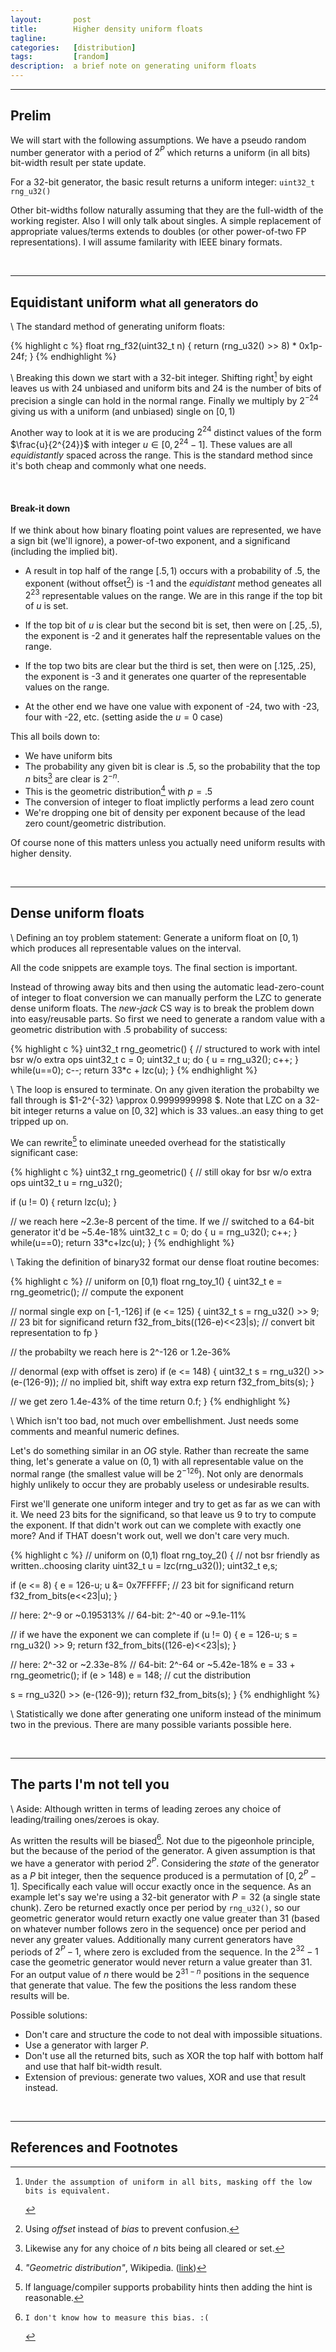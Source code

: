 ```yaml
---
layout:       post
title:        Higher density uniform floats
tagline:      
categories:   [distribution]
tags:         [random]
description:  a brief note on generating uniform floats
---
```


------


Prelim
------

We will start with the following assumptions.  We have a pseudo random number generator with a period of $2^P$ which returns a uniform (in all bits) bit-width result per state update.

For a 32-bit generator, the basic result returns a uniform integer: `uint32_t rng_u32()`

Other bit-widths follow naturally assuming that they are the full-width of the working register. Also I will only talk about singles.  A simple replacement of appropriate values/terms extends to doubles (or other power-of-two FP representations).  I will assume familarity with IEEE binary formats.

<br>


------

Equidistant uniform <small>what all generators do</small>
------

\\
The standard method of generating uniform floats:

{% highlight c %}
float rng_f32(uint32_t n) { return (rng_u32() >> 8) * 0x1p-24f; }
{% endhighlight %}

\\
Breaking this down we start with a 32-bit integer.  Shifting right[^mask] by eight leaves us with 24 unbiased and uniform bits and 24 is the number of bits of precision a single can hold in the normal range. Finally we multiply by $2^{-24}$ giving us with a uniform (and unbiased) single on $\left[0,1\right)$

Another way to look at it is we are producing $2^{24}$ distinct values of the form $\frac{u}{2^{24}}$ with integer $u \in \left[0, 2^{24}-1\right]$.  These values are all *equidistantly* spaced across the range.  This is the standard method since it's both cheap and commonly what one needs.

<br>

#### Break-it down

If we think about how binary floating point values are represented, we have a sign bit (we'll ignore), a power-of-two exponent, and a significand (including the implied bit).

* A result in top half of the range $\left[.5, 1\right)$ occurs with a probability of .5, the exponent (without offset[^offset]) is -1 and the *equidistant* method geneates all $2^{23}$ representable values on the range.  We are in this range if the top bit of $u$ is set.

* If the top bit of $u$ is clear but the second bit is set, then were on $\left[.25, .5\right)$, the exponent is -2 and it generates half the representable values on the range.

* If the top two bits are clear but the third is set, then were on $\left[.125, .25\right)$, the exponent is -3 and it generates one quarter of the representable values on the range.

* At the other end we have one value with exponent of -24, two with -23, four with -22, etc. (setting aside the $u=0$ case)

This all boils down to:

* We have uniform bits
* The probability any given bit is clear is .5, so the probability that the top $n$ bits[^anybits] are clear is $2^{-n}$.
* This is the geometric distribution[^gdist] with $p=.5$
* The conversion of integer to float implictly performs a lead zero count
* We're dropping one bit of density per exponent because of the lead zero count/geometric distribution.

Of course none of this matters unless you actually need uniform results with higher density.

<br>

------

Dense uniform floats
------

\\
Defining an toy problem statement: Generate a uniform float on $\left[0,1\right)$ which produces all representable values on the interval. 

<div class="alert alert-danger" role="alert" markdown="1">
All the code snippets are example toys. The final section is important.
</div>

Instead of throwing away bits and then using the automatic lead-zero-count of integer to float conversion we can manually perform the LZC to generate dense uniform floats.  The *new-jack* CS way is to break the problem down into easy/reusable parts.  So first we need to generate a random value with a geometric distribution with .5 probability of success:

{% highlight c %}
uint32_t rng_geometric()
{
  // structured to work with intel bsr w/o extra ops
  uint32_t c = 0;
  uint32_t u;
  do { u = rng_u32(); c++; } while(u==0);
  c--;
  return 33*c + lzc(u);
}
{% endhighlight %}

\\
The loop is ensured to terminate. On any given iteration the probabilty we fall through is $1-2^{-32} \approx 0.9999999998 $. Note that LZC on a 32-bit integer returns a value on $[0,32]$ which is 33 values..an easy thing to get tripped up on.

We can rewrite[^bprob] to eliminate uneeded overhead for the statistically significant case:

{% highlight c %}
uint32_t rng_geometric()
{
  // still okay for bsr w/o extra ops
  uint32_t u = rng_u32();
  
  if (u != 0) { return lzc(u); }

  // we reach here ~2.3e-8 percent of the time. If we
  // switched to a 64-bit generator it'd be ~5.4e-18%
  uint32_t c = 0;
  do { u = rng_u32(); c++; } while(u==0);
  return 33*c+lzc(u);
}
{% endhighlight %}

\\
Taking the definition of binary32 format our dense float routine becomes:

{% highlight c %}
// uniform on [0,1)
float rng_toy_1()
{
  uint32_t e = rng_geometric();            // compute the exponent

  // normal single exp on [-1,-126]
  if (e <= 125) {
    uint32_t s = rng_u32() >> 9;           // 23 bit for significand
    return f32_from_bits((126-e)<<23|s);   // convert bit representation to fp
  }
 
  // the probabilty we reach here is 2^-126 or 1.2e-36%

  // denormal (exp with offset is zero)
  if (e <= 148) {
    uint32_t s = rng_u32() >> (e-(126-9)); // no implied bit, shift way extra exp
    return f32_from_bits(s);
  }

  // we get zero 1.4e-43% of the time
  return 0.f;
}
{% endhighlight %}

\\
Which isn't too bad, not much over embellishment. Just needs some comments and meanful numeric defines. 

Let's do something similar in an *OG* style.  Rather than recreate the same thing, let's generate a value on $\left(0,1\right)$ with all representable value on the normal range (the smallest value will be $2^{-126}$).  Not only are denormals highly unlikely to occur they are probably useless or undesirable results.

First we'll generate one uniform integer and try to get as far as we can with it. We need 23 bits for the significand, so that leave us 9 to try to compute the exponent. If that didn't work out can we complete with exactly one more?  And if THAT doesn't work out, well we don't care very much.

{% highlight c %}
// uniform on (0,1)
float rng_toy_2()
{
  // not bsr friendly as written..choosing clarity
  uint32_t u = lzc(rng_u32());
  uint32_t e,s;
  
  if (e <= 8) {
    e  = 126-u;
    u &= 0x7FFFFF;  // 23 bit for significand
    return f32_from_bits(e<<23|u);
  }

  // here:   2^-9  or ~0.195313%
  // 64-bit: 2^-40 or ~9.1e-11% 

  // if we have the exponent we can complete
  if (u != 0) {
    e = 126-u;
    s = rng_u32() >> 9;
    return f32_from_bits((126-e)<<23|s);
  }

  // here:   2^-32 or ~2.33e-8%
  // 64-bit: 2^-64 or ~5.42e-18% 
  e = 33 + rng_geometric();
  if (e > 148) e = 148;       // cut the distribution

  s = rng_u32() >> (e-(126-9));
  return f32_from_bits(s);
}
{% endhighlight %}

\\
Statistically we done after generating one uniform instead of the minimum two in the previous.  There are many possible variants possible here.

<br>

------

The parts I'm not tell you
------

\\
Aside: Although written in terms of leading zeroes any choice of leading/trailing ones/zeroes is okay.

As written the results will be biased[^bias].  Not due to the pigeonhole principle, but the because of the period of the generator.  A given assumption is that we have a generator with period $2^P$.  Considering the *state* of the generator as a $P$ bit integer, then the sequence produced is a permutation of $\left[0,2^P-1\right]$. Specifically each value will occur exactly once in the sequence.  As an example let's say we're using a 32-bit generator with $P=32$ (a single state chunk).  Zero be returned exactly once per period by `rng_u32()`, so our geometric generator would return exactly one value greater than 31 (based on whatever number follows zero in the sequence) once per period and never any greater values.  Additionally many current generators have periods of $2^P-1$, where zero is excluded from the sequence.  In the $2^{32}-1$ case the geometric generator would never return a value greater than 31. For an output value of $n$ there would be $2^{31-n}$ positions in the sequence that generate that value.  The few the positions the less random these results will be.

Possible solutions:

* Don't care and structure the code to not deal with impossible situations.
* Use a generator with larger $P$.
* Don't use all the returned bits, such as XOR the top half with bottom half and use that half bit-width result.
* Extension of previous: generate two values, XOR and use that result instead.


<br>

------

References and Footnotes
------

[^offset]:  Using *offset* instead of *bias* to prevent confusion.
[^bias]:    I don't know how to measure this bias. :(
[^bprob]:   If language/compiler supports probability hints then adding the hint is reasonable.
[^mask]:    Under the assumption of uniform in all bits, masking off the low bits is equivalent.
[^anybits]: Likewise any for any choice of $n$ bits being all cleared or set.
[^gdist]:   *"Geometric distribution"*, Wikipedia. ([link](https://en.wikipedia.org/wiki/Geometric_distribution))
